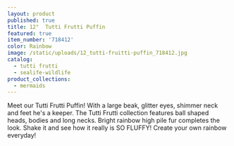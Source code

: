 ```yaml
---
layout: product
published: true
title: 12"  Tutti Frutti Puffin
featured: true
item_number: '718412'
color: Rainbow
image: /static/uploads/12_tutti-fruitti-puffin_718412.jpg
catalog:
  - tutti frutti
  - sealife-wildlife
product_collections:
  - mermaids
---
```

Meet our Tutti Frutti Puffin! With a large beak, glitter eyes, shimmer neck and feet he's a keeper. The Tutti Frutti collection features ball shaped heads, bodies and long necks. Bright rainbow high pile fur completes the look. Shake it and see how it really is  SO FLUFFY! Create your own rainbow everyday!
